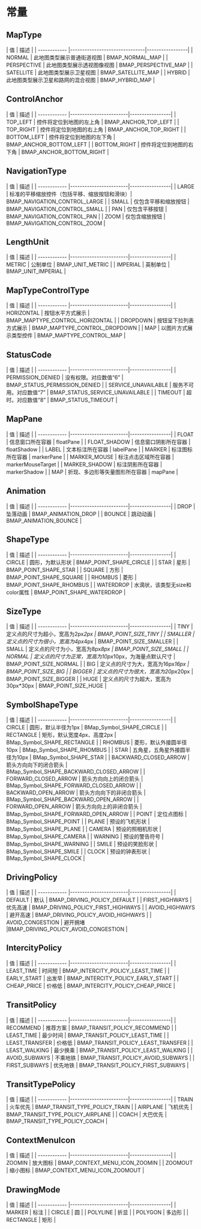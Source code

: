# 常量

## MapType

| 值           | 描述                           |
| ------------ |-------------------------------|-----------------|
| NORMAL       | 此地图类型展示普通街道视图         | BMAP_NORMAL_MAP |
| PERSPECTIVE  | 此地图类型展示透视图像视图         | BMAP_PERSPECTIVE_MAP |
| SATELLITE    | 此地图类型展示卫星视图            | BMAP_SATELLITE_MAP |
| HYBRID       | 此地图类型展示卫星和路网的混合视图  | BMAP_HYBRID_MAP |

## ControlAnchor

| 值           | 描述                    |
| ------------ |------------------------|-----------------|
| TOP_LEFT     | 控件将定位到地图的左上角   | BMAP_ANCHOR_TOP_LEFT |
| TOP_RIGHT    | 控件将定位到地图的右上角   | BMAP_ANCHOR_TOP_RIGHT |
| BOTTOM_LEFT  | 控件将定位到地图的左下角   | BMAP_ANCHOR_BOTTOM_LEFT |
| BOTTOM_RIGHT | 控件将定位到地图的右下角   | BMAP_ANCHOR_BOTTOM_RIGHT |

## NavigationType

| 值           | 描述                    |
| ------------ |------------------------|-----------------|
| LARGE     | 标准的平移缩放控件（包括平移、缩放按钮和滑块）| BMAP_NAVIGATION_CONTROL_LARGE |
| SMALL    | 仅包含平移和缩放按钮 | BMAP_NAVIGATION_CONTROL_SMALL |
| PAN  | 仅包含平移按钮 | BMAP_NAVIGATION_CONTROL_PAN |
| ZOOM | 仅包含缩放按钮 | BMAP_NAVIGATION_CONTROL_ZOOM |

## LengthUnit

| 值           | 描述                    |
| ------------ |------------------------|-----------------|
| METRIC | 公制单位 | BMAP_UNIT_METRIC |
| IMPERIAL | 英制单位 | BMAP_UNIT_IMPERIAL |

## MapTypeControlType

| 值           | 描述                    |
| ------------ |------------------------|-----------------|
| HORIZONTAL | 按钮水平方式展示 | BMAP_MAPTYPE_CONTROL_HORIZONTAL |
| DROPDOWN | 按钮呈下拉列表方式展示 | BMAP_MAPTYPE_CONTROL_DROPDOWN |
| MAP | 以图片方式展示类型控件 | BMAP_MAPTYPE_CONTROL_MAP |

## StatusCode

| 值           | 描述                    |
| ------------ |------------------------|-----------------|
| PERMISSION_DENIED | 没有权限。对应数值“6” | BMAP_STATUS_PERMISSION_DENIED |
| SERVICE_UNAVAILABLE | 服务不可用。对应数值“7” | BMAP_STATUS_SERVICE_UNAVAILABLE |
| TIMEOUT | 超时。对应数值“8” | BMAP_STATUS_TIMEOUT |

## MapPane

| 值           | 描述                    | 
| ------------ |------------------------|-----------------|
| FLOAT | 信息窗口所在容器 | floatPane |
| FLOAT_SHADOW | 信息窗口阴影所在容器 | floatShadow |
| LABEL | 文本标注所在容器 | labelPane |
| MARKER | 标注图标所在容器 | markerPane |
| MARKER_MOUSE | 标注点击区域所在容器 | markerMouseTarget |
| MARKER_SHADOW | 标注阴影所在容器 | markerShadow |
| MAP | 折现、多边形等矢量图形所在容器 | mapPane |

## Animation

| 值           | 描述                    | 
| ------------ |------------------------|-----------------|
| DROP | 坠落动画 | BMAP_ANIMATION_DROP |
| BOUNCE | 跳动动画 | BMAP_ANIMATION_BOUNCE |

## ShapeType

| 值           | 描述                    | 
| ------------ |------------------------|-----------------|
| CIRCLE | 圆形，为默认形状 | BMAP_POINT_SHAPE_CIRCLE |
| STAR | 星形 | BMAP_POINT_SHAPE_STAR |
| SQUARE | 方形 | BMAP_POINT_SHAPE_SQUARE |
| RHOMBUS | 菱形 | BMAP_POINT_SHAPE_RHOMBUS |
| WATERDROP | 水滴状，该类型无size和color属性 | BMAP_POINT_SHAPE_WATERDROP |

## SizeType

| 值           | 描述                    | 
| ------------ |------------------------|-----------------|
| TINY | 定义点的尺寸为超小，宽高为2px*2px | BMAP_POINT_SIZE_TINY |
| SMALLER | 定义点的尺寸为很小，宽高为4px*4px | BMAP_POINT_SIZE_SMALLER |
| SMALL | 定义点的尺寸为小，宽高为8px*8px | BMAP_POINT_SIZE_SMALL |
| NORMAL | 定义点的尺寸为正常，宽高为10px*10px，为海量点默认尺寸 | BMAP_POINT_SIZE_NORMAL |
| BIG | 定义点的尺寸为大，宽高为16px*16px | BMAP_POINT_SIZE_BIG |
| BIGGER | 定义点的尺寸为很大，宽高为20px*20px | BMAP_POINT_SIZE_BIGGER |
| HUGE | 定义点的尺寸为超大，宽高为30px*30px | BMAP_POINT_SIZE_HUGE |

## SymbolShapeType

| 值           | 描述                    |
| ------------ |------------------------|-----------------|
| CIRCLE | 圆形，默认半径为1px | BMap_Symbol_SHAPE_CIRCLE |
| RECTANGLE | 矩形，默认宽度4px、高度2px | BMap_Symbol_SHAPE_RECTANGLE |
| RHOMBUS | 菱形，默认外接圆半径10px | BMap_Symbol_SHAPE_RHOMBUS |
| STAR | 五角星，五角星外接圆半径为10px | BMap_Symbol_SHAPE_STAR |
| BACKWARD_CLOSED_ARROW | 箭头方向向下的闭合箭头 | BMap_Symbol_SHAPE_BACKWARD_CLOSED_ARROW |
| FORWARD_CLOSED_ARROW | 箭头方向向上的闭合箭头 | BMap_Symbol_SHAPE_FORWARD_CLOSED_ARROW |
| BACKWARD_OPEN_ARROW | 箭头方向向下的非闭合箭头 | BMap_Symbol_SHAPE_BACKWARD_OPEN_ARROW |
| FORWARD_OPEN_ARROW | 箭头方向向上的非闭合箭头 | BMap_Symbol_SHAPE_FORWARD_OPEN_ARROW |
| POINT | 定位点图标 | BMap_Symbol_SHAPE_POINT |
| PLANE | 预设的飞机形状 | BMap_Symbol_SHAPE_PLANE |
| CAMERA | 预设的照相机形状 | BMap_Symbol_SHAPE_CAMERA |
| WARNING | 预设的警告符号 | BMap_Symbol_SHAPE_WARNING |
| SMILE | 预设的笑脸形状 | BMap_Symbol_SHAPE_SMILE |
| CLOCK | 预设的钟表形状 | BMap_Symbol_SHAPE_CLOCK |

## DrivingPolicy
| 值           | 描述                    |
| ------------ |------------------------|-----------------|
| DEFAULT | 默认 | BMAP_DRIVING_POLICY_DEFAULT |
| FIRST_HIGHWAYS | 优先高速 | BMAP_DRIVING_POLICY_FIRST_HIGHWAYS |
| AVOID_HIGHWAYS | 避开高速 | BMAP_DRIVING_POLICY_AVOID_HIGHWAYS |
| AVOID_CONGESTION | 避开拥堵  |BMAP_DRIVING_POLICY_AVOID_CONGESTION |

## IntercityPolicy
| 值           | 描述                    |
| ------------ |------------------------|-----------------|
| LEAST_TIME | 时间短 | BMAP_INTERCITY_POLICY_LEAST_TIME |
| EARLY_START | 出发早 | BMAP_INTERCITY_POLICY_EARLY_START |
| CHEAP_PRICE | 价格低 | BMAP_INTERCITY_POLICY_CHEAP_PRICE |

## TransitPolicy
| 值           | 描述                    |
| ------------ |------------------------|-----------------|
| RECOMMEND | 推荐方案 | BMAP_TRANSIT_POLICY_RECOMMEND |
| LEAST_TIME | 最少时间 | BMAP_TRANSIT_POLICY_LEAST_TIME |
| LEAST_TRANSFER | 价格低 | BMAP_TRANSIT_POLICY_LEAST_TRANSFER |
| LEAST_WALKING | 最少换乘 | BMAP_TRANSIT_POLICY_LEAST_WALKING |
| AVOID_SUBWAYS | 不乘地铁 | BMAP_TRANSIT_POLICY_AVOID_SUBWAYS |
| FIRST_SUBWAYS | 优先地铁 | BMAP_TRANSIT_POLICY_FIRST_SUBWAYS |

## TransitTypePolicy
| 值           | 描述                    |
| ------------ |------------------------|-----------------|
| TRAIN | 火车优先 | BMAP_TRANSIT_TYPE_POLICY_TRAIN |
| AIRPLANE | 飞机优先 | BMAP_TRANSIT_TYPE_POLICY_AIRPLANE |
| COACH | 大巴优先 | BMAP_TRANSIT_TYPE_POLICY_COACH |

## ContextMenuIcon
| 值           | 描述                    |
| ------------ |------------------------|-----------------|
| ZOOMIN | 放大图标 | BMAP_CONTEXT_MENU_ICON_ZOOMIN |
| ZOOMOUT | 缩小图标 | BMAP_CONTEXT_MENU_ICON_ZOOMOUT |

## DrawingMode
| 值           | 描述                    |
| ------------ |------------------------|-----------------|
| MARKER | 标注 |
| CIRCLE | 圆 | 
| POLYLINE | 折显 |
| POLYGON | 多边形 |
| RECTANGLE | 矩形 |
